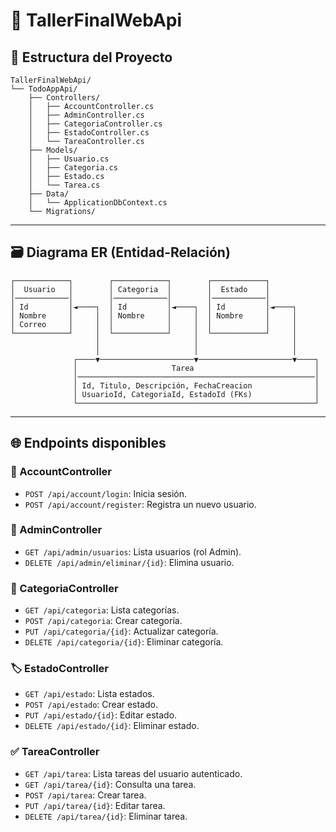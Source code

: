 # 📘 TallerFinalWebApi

## 📁 Estructura del Proyecto

```
TallerFinalWebApi/
└── TodoAppApi/
    ├── Controllers/
    │   ├── AccountController.cs
    │   ├── AdminController.cs
    │   ├── CategoriaController.cs
    │   ├── EstadoController.cs
    │   └── TareaController.cs
    ├── Models/
    │   ├── Usuario.cs
    │   ├── Categoria.cs
    │   ├── Estado.cs
    │   └── Tarea.cs
    ├── Data/
    │   └── ApplicationDbContext.cs
    └── Migrations/
```

---

## 🗃️ Diagrama ER (Entidad-Relación)

```
┌────────────┐        ┌────────────┐        ┌────────────┐
│  Usuario   │        │ Categoria  │        │  Estado    │
│────────────│        │────────────│        │────────────│
│ Id         │◄────┐  │ Id         │◄────┐  │ Id         │◄────┐
│ Nombre     │     │  │ Nombre     │     │  │ Nombre     │     │
│ Correo     │     │  │            │     │  │            │     │
└────────────┘     │  └────────────┘     │  └────────────┘     │
                   │                     │                     │
                   │                     │                     │
              ┌────▼─────────────────────▼─────────────────────▼────┐
              │                     Tarea                           │
              │─────────────────────────────────────────────────────│
              │ Id, Titulo, Descripción, FechaCreacion              │
              │ UsuarioId, CategoriaId, EstadoId (FKs)              │
              └─────────────────────────────────────────────────────┘
```

---

## 🌐 Endpoints disponibles

### 🔐 AccountController

- `POST /api/account/login`: Inicia sesión.
- `POST /api/account/register`: Registra un nuevo usuario.

### 👤 AdminController

- `GET /api/admin/usuarios`: Lista usuarios (rol Admin).
- `DELETE /api/admin/eliminar/{id}`: Elimina usuario.

### 📂 CategoriaController

- `GET /api/categoria`: Lista categorías.
- `POST /api/categoria`: Crear categoría.
- `PUT /api/categoria/{id}`: Actualizar categoría.
- `DELETE /api/categoria/{id}`: Eliminar categoría.

### 🏷️ EstadoController

- `GET /api/estado`: Lista estados.
- `POST /api/estado`: Crear estado.
- `PUT /api/estado/{id}`: Editar estado.
- `DELETE /api/estado/{id}`: Eliminar estado.

### ✅ TareaController

- `GET /api/tarea`: Lista tareas del usuario autenticado.
- `GET /api/tarea/{id}`: Consulta una tarea.
- `POST /api/tarea`: Crear tarea.
- `PUT /api/tarea/{id}`: Editar tarea.
- `DELETE /api/tarea/{id}`: Eliminar tarea.
